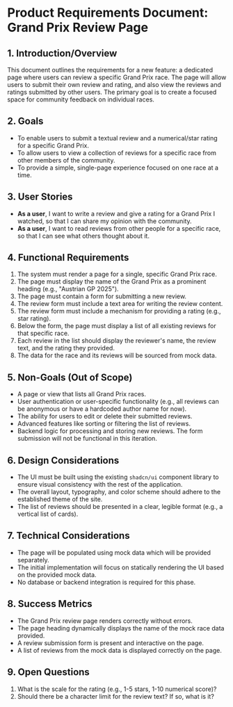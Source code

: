 # Product Requirements Document: Grand Prix Review Page

## 1. Introduction/Overview

This document outlines the requirements for a new feature: a dedicated page where users can review a specific Grand Prix race. The page will allow users to submit their own review and rating, and also view the reviews and ratings submitted by other users. The primary goal is to create a focused space for community feedback on individual races.

## 2. Goals

- To enable users to submit a textual review and a numerical/star rating for a specific Grand Prix.
- To allow users to view a collection of reviews for a specific race from other members of the community.
- To provide a simple, single-page experience focused on one race at a time.

## 3. User Stories

- **As a user**, I want to write a review and give a rating for a Grand Prix I watched, so that I can share my opinion with the community.
- **As a user**, I want to read reviews from other people for a specific race, so that I can see what others thought about it.

## 4. Functional Requirements

1.  The system must render a page for a single, specific Grand Prix race.
2.  The page must display the name of the Grand Prix as a prominent heading (e.g., "Austrian GP 2025").
3.  The page must contain a form for submitting a new review.
4.  The review form must include a text area for writing the review content.
5.  The review form must include a mechanism for providing a rating (e.g., star rating).
6.  Below the form, the page must display a list of all existing reviews for that specific race.
7.  Each review in the list should display the reviewer's name, the review text, and the rating they provided.
8.  The data for the race and its reviews will be sourced from mock data.

## 5. Non-Goals (Out of Scope)

- A page or view that lists all Grand Prix races.
- User authentication or user-specific functionality (e.g., all reviews can be anonymous or have a hardcoded author name for now).
- The ability for users to edit or delete their submitted reviews.
- Advanced features like sorting or filtering the list of reviews.
- Backend logic for processing and storing new reviews. The form submission will not be functional in this iteration.

## 6. Design Considerations

- The UI must be built using the existing `shadcn/ui` component library to ensure visual consistency with the rest of the application.
- The overall layout, typography, and color scheme should adhere to the established theme of the site.
- The list of reviews should be presented in a clear, legible format (e.g., a vertical list of cards).

## 7. Technical Considerations

- The page will be populated using mock data which will be provided separately.
- The initial implementation will focus on statically rendering the UI based on the provided mock data.
- No database or backend integration is required for this phase.

## 8. Success Metrics

- The Grand Prix review page renders correctly without errors.
- The page heading dynamically displays the name of the mock race data provided.
- A review submission form is present and interactive on the page.
- A list of reviews from the mock data is displayed correctly on the page.

## 9. Open Questions

1.  What is the scale for the rating (e.g., 1-5 stars, 1-10 numerical score)?
2.  Should there be a character limit for the review text? If so, what is it?
